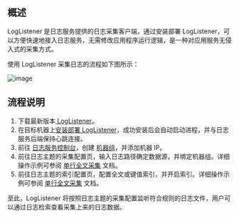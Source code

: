 ## 概述

LogListener 是日志服务提供的日志采集客户端，通过安装部署 LogListener，可以方便快速地接入日志服务，无需修改应用程序运行逻辑，是一种对应用服务无侵入式的采集方式。

使用 LogListener 采集日志的流程如下图所示：

![image](https://main.qcloudimg.com/raw/43ddc189f8e4019616fbd1d6e1502a8e.jpg)

## 流程说明

1. 下载最新版本[ LogListener](https://loglistener-1254077820.cos.ap-shanghai.myqcloud.com/loglistener.2.2.3.tar.gz)。
2. 在目标机器上[安装部署 LogListener](https://cloud.tencent.com/document/product/614/17414)，成功安装后会自动启动进程，并与日志服务后端保持心跳连接。
3. 前往 [日志服务控制台](https://console.cloud.tencent.com/cls)，创建 [机器组](https://cloud.tencent.com/document/product/614/17412)，并添加机器 IP。
4. 前往日志主题的采集配置页，输入日志路径确定数据源，并绑定机器组。详细操作示例可参阅 [单行全文采集](https://cloud.tencent.com/document/product/614/17421) 文档。
5. 前往日志主题的索引配置页，配置全文或键值索引，并开启索引。详细操作示例可参阅 [单行全文采集](https://cloud.tencent.com/document/product/614/17421) 文档。

至此，LogListener 将按照日志主题的采集配置监听符合规则的日志文件，用户可以通过日志检索查看采集上来的日志数据。
